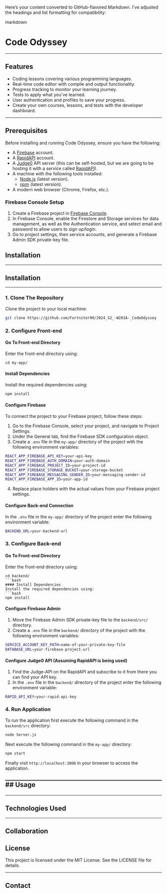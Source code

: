 Here’s your content converted to GitHub-flavored Markdown. I’ve adjusted the headings and list formatting for compatibility:

markdown

# Code Odyssey

---
## Features
- Coding lessons covering various programming languages. 
- Real-time code editor with compile and output functionality. 
- Progress tracking to monitor your learning journey. 
- Tests to apply what you've learned. 
- User authentication and profiles to save your progress.
- Create your own courses, lessons, and tests with the developer dashboard.
---
## Prerequisites 
Before installing and running Code Odyssey, ensure you have the following:
- A [Firebase](https://firebase.google.com/) account.
- A [RapidAPI](https://rapidapi.com/) account.
- A [Judge0](https://judge0.com/) API server (this can be self-hosted, but we are going to be hosting it with a service called [RapidAPI](https://rapidapi.com/judge0-official/api/judge0-ce)).
- A machine with the following tools installed:
  - [Node.js](https://nodejs.org/) (latest version).
  - [npm](https://www.npmjs.com/) (latest version).
- A modern web browser (Chrome, Firefox, etc.).

### Firebase Console Setup

1. Create a Firebase project in [Firebase Console](https://console.firebase.google.com/).
2. In Firebase Console, enable the Firestore and Storage services for data management, as well as the Authentication service, and select email and password to allow users to sign up/login.
3. Go to project settings, then service accounts, and generate a Firebase Admin SDK private-key file.

## Installation
---

## Installation
---
### 1. Clone The Repository
Clone the project to your local machine:
```bash
git clone https://github.com/Fortniter90/2024_S2_-W201A-_CodeOdyssey
```
### 2. Configure Front-end
#### Go To Front-end Directory
Enter the front-end directory using:
```
cd my-app/
```
#### Install Dependencies
Install the required dependencies using:
```bash
npm install
```
#### Configure Firebase
To connect the project to your Firebase project, follow these steps:
1. Go to the Firebase Console, select your project, and navigate to Project Settings.
2. Under the General tab, find the Firebase SDK configuration object.
3. Create a `.env` file in the `my-app/` directory of the project with the following environment variables:
```bash
REACT_APP_FIREBASE_API_KEY=your-api-key
REACT_APP_FIREBASE_AUTH_DOMAIN=your-auth-domain
REACT_APP_FIREBASE_PROJECT_ID=your-project-id
REACT_APP_FIREBASE_STORAGE_BUCKET=your-storage-bucket
REACT_APP_FIREBASE_MESSAGING_SENDER_ID=your-messaging-sender-id
REACT_APP_FIREBASE_APP_ID=your-app-id
```
4. Replace place holders with the actual values from your Firebase project settings.
#### Configure Back-end Connection
In the `.env` file in the `my-app/` directory of the project enter the following environment variable:
```bash
BACKEND_URL=your-backend-url
```
### 3. Configure Back-end
#### Go To Front-end Directory
Enter the front-end directory using:
```
cd backend/
```bash
#### Install Dependencies
Install the required dependencies using:
```bash
npm install
```
#### Configure Firebase Admin
1. Move the Firebase Admin SDK private-key file to the `backend/src/` directory.
2. Create a `.env` file in the `backend/` directory of the project with the following environment variables:
```bash
SERVICE_ACCOUNT_KEY_PATH=name-of-your-private-key-file
DATABASE_URL=your-firebase-project-url
```
#### Configure Judge0 API (Assuming RapidAPI is being used)
1. Find the Judge-API on the RapidAPI and subscribe to it from there you can find your API key.
2. In the `.env` file in the `backend/` directory of the project enter the following environment variable:
```bash
RAPID_API_KEY=your-rapid-api-key
```

### 4. Run Application
To run the application first execute the following command in the `backend/src` directory:
```bash
node Server.js
```

Next  execute the following command in the `my-app/` directory:
```bash
npm start
```

Finally visit `http://localhost:3000` in your browser to access the application.
<h2 style="border-top: 3px solid #555;"</h2>
## Usage

---
## Technologies Used

---
## Collaboration

## License 
This project is licensed under the MIT License. See the LICENSE file for details.

---
## Contact

